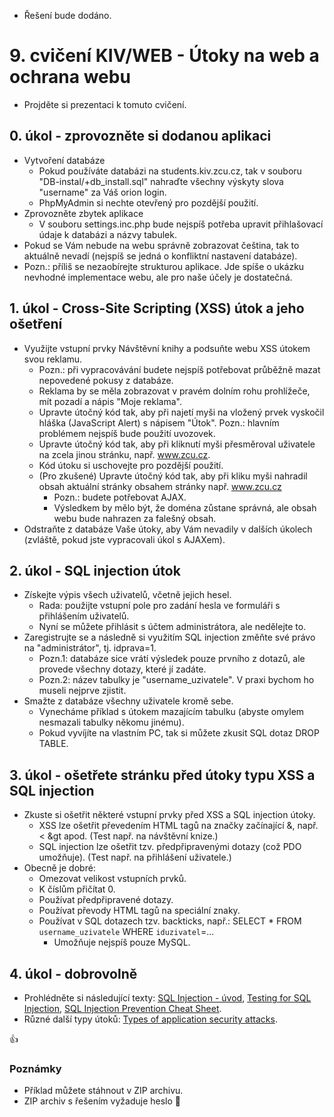 * Řešení bude dodáno.


# 9. cvičení KIV/WEB - Útoky na web a ochrana webu

* Projděte si prezentaci k tomuto cvičení.


## 0. úkol - zprovozněte si dodanou aplikaci

* Vytvoření databáze
  * Pokud používáte databázi na students.kiv.zcu.cz, tak v souboru "DB-instal/+db_install.sql" nahraďte všechny výskyty slova "username" za Váš orion login.
  * PhpMyAdmin si nechte otevřený pro pozdější použití.
* Zprovozněte zbytek aplikace
  * V souboru settings.inc.php bude nejspíš potřeba upravit přihlašovací údaje k databázi a názvy tabulek.
* Pokud se Vám nebude na webu správně zobrazovat čeština, tak to aktuálně nevadí (nejspíš se jedná o konfliktní nastavení databáze).
* Pozn.: příliš se nezaobírejte strukturou aplikace. Jde spíše o ukázku nevhodné implementace webu, ale pro naše účely je dostatečná.


## 1. úkol - Cross-Site Scripting (XSS) útok a jeho ošetření

* Využijte vstupní prvky Návštěvní knihy a podsuňte webu XSS útokem svou reklamu.
  * Pozn.: při vypracovávání budete nejspíš potřebovat průběžně mazat nepovedené pokusy z databáze.
  * Reklama by se měla zobrazovat v pravém dolním rohu prohlížeče, mít pozadí a nápis "Moje reklama".
  * Upravte útočný kód tak, aby při najetí myši na vložený prvek vyskočil hláška (JavaScript Alert) s nápisem "Útok". Pozn.: hlavním problémem nejspíš bude použití uvozovek.
  * Upravte útočný kód tak, aby při kliknutí myši přesměroval uživatele na zcela jinou stránku, např. www.zcu.cz.
  * Kód útoku si uschovejte pro pozdější použití.
  * (Pro zkušené) Upravte útočný kód tak, aby při kliku myši nahradil obsah aktuální stránky obsahem stránky např. www.zcu.cz
    * Pozn.: budete potřebovat AJAX.
    * Výsledkem by mělo být, že doména zůstane správná, ale obsah webu bude nahrazen za falešný obsah.
* Odstraňte z databáze Vaše útoky, aby Vám nevadily v dalších úkolech (zvláště, pokud jste vypracovali úkol s AJAXem).


## 2. úkol - SQL injection útok

* Získejte výpis všech uživatelů, včetně jejich hesel.
  * Rada: použijte vstupní pole pro zadání hesla ve formuláři s přihlášením uživatelů.
  * Nyní se můžete přihlásit s účtem administrátora, ale nedělejte to.
* Zaregistrujte se a následně si využitím SQL injection změňte své právo na "administrátor", tj. idprava=1.
  * Pozn.1: databáze sice vrátí výsledek pouze prvního z dotazů, ale provede všechny dotazy, které jí zadáte.
  * Pozn.2: název tabulky je "username_uzivatele". V praxi bychom ho museli nejprve zjistit.
* Smažte z databáze všechny uživatele kromě sebe.
  * Vynecháme příklad s útokem mazajícím tabulku (abyste omylem nesmazali tabulky někomu jinému).
  * Pokud vyvíjíte na vlastním PC, tak si můžete zkusit SQL dotaz DROP TABLE.


## 3. úkol - ošetřete stránku před útoky typu XSS a SQL injection

* Zkuste si ošetřit některé vstupní prvky před XSS a SQL injection útoky.
  * XSS lze ošetřit převedením HTML tagů na značky začínající &, např. &lt; &gt apod. (Test např. na návštěvní knize.)
  * SQL injection lze ošetřit tzv. předpřipravenými dotazy (což PDO umožňuje). (Test např. na přihlášení uživatele.)
* Obecně je dobré:
  * Omezovat velikost vstupních prvků.
  * K číslům přičítat 0.
  * Používat předpřipravené dotazy.
  * Používat převody HTML tagů na speciální znaky.
  * Používat v SQL dotazech tzv. backticks, např.: SELECT * FROM `username_uzivatele` WHERE `iduzivatel`=...
    * Umožňuje nejspíš pouze MySQL.


## 4. úkol - dobrovolně

* Prohlédněte si následující texty: [SQL Injection - úvod](https://www.owasp.org/index.php/SQL_Injection), [Testing for SQL Injection](https://www.owasp.org/index.php/Testing_for_SQL_Injection_(OTG-INPVAL-005)), [SQL Injection Prevention Cheat Sheet](https://www.owasp.org/index.php/SQL_Injection_Prevention_Cheat_Sheet).
* Různé další typy útoků: [Types of application security attacks](https://www.owasp.org/index.php/Category:Attack).


:+1:


### Poznámky

* Příklad můžete stáhnout v ZIP archivu.
* ZIP archiv s řešením vyžaduje heslo :bug:
